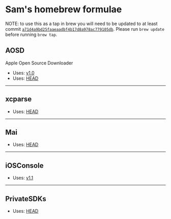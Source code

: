 # Sam's homebrew formulae

NOTE: to use this as a tap in brew you will need to be updated to at least commit [`a71d4a9bd25faaeaadbf4b17d8a978ac779105db`](https://github.com/Homebrew/homebrew/commit/a71d4a9bd25faaeaadbf4b17d8a978ac779105db). Please run `brew update` before running `brew tap`.

## AOSD

Apple Open Source Downloader

* Uses: [v1.0](https://github.com/samdmarshall/AOS-Downloader/releases/tag/v1.0)
* Uses: [HEAD](https://github.com/samdmarshall/AOS-Downloader)

---

## xcparse

* Uses: [HEAD](https://github.com/samdmarshall/xcparse)


---

## Mai

* Uses: [HEAD](https://github.com/samdmarshall/Mai)


---

## iOSConsole

* Uses: [v1.1](https://github.com/samdmarshall/SDMMobileDevice/releases/tag/1.1)

---

## PrivateSDKs

* Uses: [HEAD](https://github.com/samdmarshall/OSXPrivateSDK)